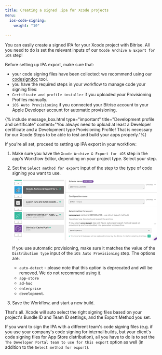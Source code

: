 ```yaml
---
title: Creating a signed .ipa for Xcode projects
menu:
  ios-code-signing:
    weight: "10"

---
```

You can easily create a signed IPA for your Xcode project with Bitrise. All you need to do is set the relevant inputs of our `Xcode Archive & Export for iOS` step!

Before setting up IPA export, make sure that:

* your code signing files have been collected: we recommend using our [codesigndoc](https://github.com/bitrise-tools/codesigndoc) tool.
* you have the required steps in your workflow to manage code your signing files:
* `Certificate and profile installer` if you uploaded your Provisioning Profiles manually.
* `iOS Auto Provisioning` if you connected your Bitrise account to your Apple Developer account for automatic provisioning.

{% include message_box.html type="important" title="Development profile and certificate" content="You always need to upload at least a Developer certificate and a Development type Provisioning Profile! That is necessary for our Xcode Steps to be able to test and build your apps properly."%}

If you're all set, proceed to setting up IPA export in your workflow:

1. Make sure you have the `Xcode Archive & Export for iOS` step in the app's Workflow Editor, depending on your project type. Select your step.
2. Set the `Select method for export` input of the step to the type of code signing you want to use.

   ![Select export method for Xcode Archive for iOS](/img/code-signing/ios-code-signing/xcode-archive-export-method.png)

   If you use automatic provisioning, make sure it matches the value of the `Distribution type` input of the `iOS Auto Provisioning` step. The options are:
   * `auto-detect` - please note that this option is deprecated and will be removed. We do not recommend using it.
   * `app-store`
   * `ad-hoc`
   * `enterprise`
   * `development`.
3. Save the Workflow, and start a new build.

That's all. Xcode will auto select the right signing files based on your project's Bundle ID and
Team ID settings, and the Export Method you set.

If you want to sign the IPA with a different team's code signing files (e.g.
if you use your company's code signing for internal builds, but your client's
code signing files for App Store distribution), all you have to do is to set
the `The Developer Portal team to use for this export` option as well (in addition
to the `Select method for export`).